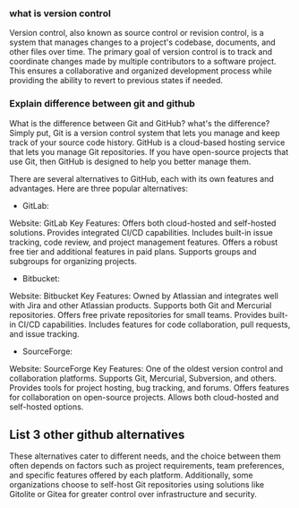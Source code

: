 ### what is version control

Version control, also known as source control or revision control, is a system that manages changes to a project's codebase, documents, and other files over time. The primary goal of version control is to track and coordinate changes made by multiple contributors to a software project. This ensures a collaborative and organized development process while providing the ability to revert to previous states if needed.

### Explain difference between git and github

What is the difference between Git and GitHub?
what's the difference? Simply put, Git is a version control system that lets you manage and keep track of your source code history. GitHub is a cloud-based hosting service that lets you manage Git repositories. If you have open-source projects that use Git, then GitHub is designed to help you better manage them.

There are several alternatives to GitHub, each with its own features and advantages. Here are three popular alternatives:

- GitLab:

Website: GitLab
Key Features:
Offers both cloud-hosted and self-hosted solutions.
Provides integrated CI/CD capabilities.
Includes built-in issue tracking, code review, and project management features.
Offers a robust free tier and additional features in paid plans.
Supports groups and subgroups for organizing projects.

- Bitbucket:

 Website: Bitbucket
Key Features:
Owned by Atlassian and integrates well with Jira and other Atlassian products.
Supports both Git and Mercurial repositories.
Offers free private repositories for small teams.
Provides built-in CI/CD capabilities.
Includes features for code collaboration, pull requests, and issue tracking.

- SourceForge:

 Website: SourceForge
Key Features:
One of the oldest version control and collaboration platforms.
Supports Git, Mercurial, Subversion, and others.
Provides tools for project hosting, bug tracking, and forums.
Offers features for collaboration on open-source projects.
Allows both cloud-hosted and self-hosted options.

## List 3 other github alternatives


These alternatives cater to different needs, and the choice between them often depends on factors such as project requirements, team preferences, and specific features offered by each platform. Additionally, some organizations choose to self-host Git repositories using solutions like Gitolite or Gitea for greater control over infrastructure and security.
